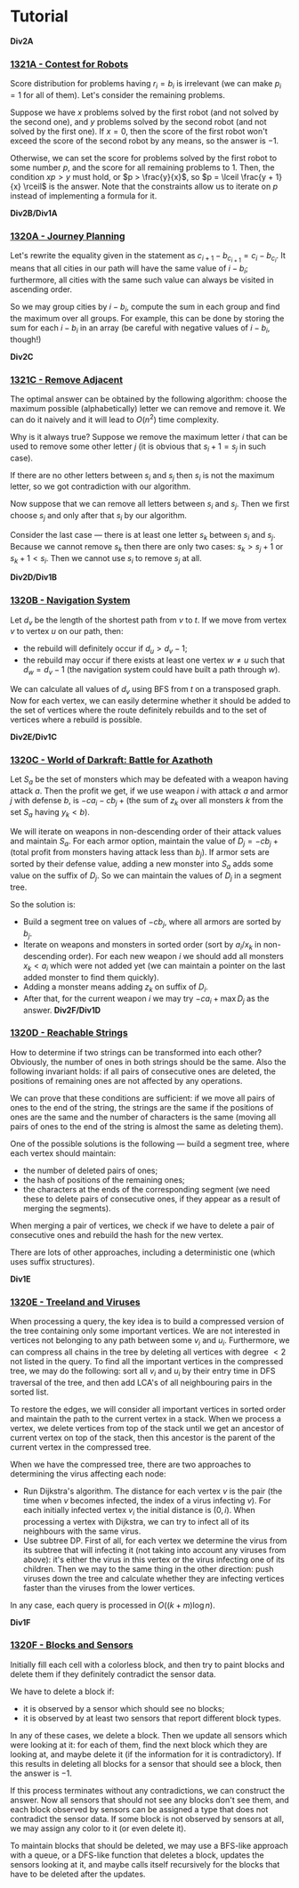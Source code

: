# Tutorial

**Div2A**
### [1321A - Contest for Robots](../problems/A._Contest_for_Robots.md "Codeforces Round 625 (Div. 2, based on Technocup 2020 Final Round)")

Score distribution for problems having $r_i = b_i$ is irrelevant (we can make $p_i = 1$ for all of them). Let's consider the remaining problems.

Suppose we have $x$ problems solved by the first robot (and not solved by the second one), and $y$ problems solved by the second robot (and not solved by the first one). If $x = 0$, then the score of the first robot won't exceed the score of the second robot by any means, so the answer is $-1$.

Otherwise, we can set the score for problems solved by the first robot to some number $p$, and the score for all remaining problems to $1$. Then, the condition $xp > y$ must hold, or $p > \frac{y}{x}$, so $p = \lceil \frac{y + 1}{x} \rceil$ is the answer. Note that the constraints allow us to iterate on $p$ instead of implementing a formula for it.

 **Div2B/Div1A**
### [1320A - Journey Planning](https://codeforces.com/contest/1320/problem/A "Codeforces Round 625 (Div. 1, based on Technocup 2020 Final Round)")

Let's rewrite the equality given in the statement as $c_{i + 1} - b_{c_{i + 1}} = c_i - b_{c_i}$. It means that all cities in our path will have the same value of $i - b_i$; furthermore, all cities with the same such value can always be visited in ascending order.

So we may group cities by $i - b_i$, compute the sum in each group and find the maximum over all groups. For example, this can be done by storing the sum for each $i - b_i$ in an array (be careful with negative values of $i - b_i$, though!)

 **Div2C**
### [1321C - Remove Adjacent](../problems/C._Remove_Adjacent.md "Codeforces Round 625 (Div. 2, based on Technocup 2020 Final Round)")

The optimal answer can be obtained by the following algorithm: choose the maximum possible (alphabetically) letter we can remove and remove it. We can do it naively and it will lead to $O(n^2)$ time complexity.

Why is it always true? Suppose we remove the maximum letter $i$ that can be used to remove some other letter $j$ (it is obvious that $s_i + 1 = s_j$ in such case).

If there are no other letters between $s_i$ and $s_j$ then $s_i$ is not the maximum letter, so we got contradiction with our algorithm.

Now suppose that we can remove all letters between $s_i$ and $s_j$. Then we first choose $s_j$ and only after that $s_i$ by our algorithm.

Consider the last case — there is at least one letter $s_k$ between $s_i$ and $s_j$. Because we cannot remove $s_k$ then there are only two cases: $s_k > s_j + 1$ or $s_k + 1 < s_i$. Then we cannot use $s_i$ to remove $s_j$ at all.

 **Div2D/Div1B**
### [1320B - Navigation System](https://codeforces.com/contest/1320/problem/B "Codeforces Round 625 (Div. 1, based on Technocup 2020 Final Round)")

Let $d_v$ be the length of the shortest path from $v$ to $t$. If we move from vertex $v$ to vertex $u$ on our path, then:

* the rebuild will definitely occur if $d_u > d_v − 1$;
* the rebuild may occur if there exists at least one vertex $w \ne u$ such that $d_w = d_v − 1$ (the navigation system could have built a path through $w$).

We can calculate all values of $d_v$ using BFS from $t$ on a transposed graph. Now for each vertex, we can easily determine whether it should be added to the set of vertices where the route definitely rebuilds and to the set of vertices where a rebuild is possible.

 **Div2E/Div1C**
### [1320C - World of Darkraft: Battle for Azathoth](https://codeforces.com/contest/1320/problem/C "Codeforces Round 625 (Div. 1, based on Technocup 2020 Final Round)")

Let $S_a$ be the set of monsters which may be defeated with a weapon having attack $a$. Then the profit we get, if we use weapon $i$ with attack $a$ and armor $j$ with defense $b$, is $−ca_i−cb_j+( \textrm{the sum of $z_k$ over all monsters $k$ from the set $S_a$ having $y_k < b$})$. 

We will iterate on weapons in non-descending order of their attack values and maintain $S_a$. For each armor option, maintain the value of $D_j = −cb_j+(\textrm{total profit from monsters having attack less than $b_j$})$. If armor sets are sorted by their defense value, adding a new monster into $S_a$ adds some value on the suffix of $D_j$. So we can maintain the values of $D_j$ in a segment tree.

So the solution is: 

* Build a segment tree on values of $−cb_j$, where all armors are sorted by $b_j$.
* Iterate on weapons and monsters in sorted order (sort by $a_i$/$x_k$ in non-descending order). For each new weapon $i$ we should add all monsters $x_k < a_i$ which were not added yet (we can maintain a pointer on the last added monster to find them quickly).
* Adding a monster means adding $z_k$ on suffix of $D_i$.
* After that, for the current weapon $i$ we may try $−ca_i + \max D_j$ as the answer.
 **Div2F/Div1D**
### [1320D - Reachable Strings](https://codeforces.com/contest/1320/problem/D "Codeforces Round 625 (Div. 1, based on Technocup 2020 Final Round)")

How to determine if two strings can be transformed into each other? Obviously, the number of ones in both strings should be the same. Also the following invariant holds: if all pairs of consecutive ones are deleted, the positions of remaining ones are not affected by any operations. 

We can prove that these conditions are sufficient: if we move all pairs of ones to the end of the string, the strings are the same if the positions of ones are the same and the number of characters is the same (moving all pairs of ones to the end of the string is almost the same as deleting them).

One of the possible solutions is the following — build a segment tree, where each vertex should maintain:

* the number of deleted pairs of ones;
* the hash of positions of the remaining ones;
* the characters at the ends of the corresponding segment (we need these to delete pairs of consecutive ones, if they appear as a result of merging the segments).

When merging a pair of vertices, we check if we have to delete a pair of consecutive ones and rebuild the hash for the new vertex.

There are lots of other approaches, including a deterministic one (which uses suffix structures).

 **Div1E**
### [1320E - Treeland and Viruses](https://codeforces.com/contest/1320/problem/E "Codeforces Round 625 (Div. 1, based on Technocup 2020 Final Round)")

When processing a query, the key idea is to build a compressed version of the tree containing only some important vertices. We are not interested in vertices not belonging to any path between some $v_i$ and $u_i$. Furthermore, we can compress all chains in the tree by deleting all vertices with degree $< 2$ not listed in the query. To find all the important vertices in the compressed tree, we may do the following: sort all $v_i$ and $u_i$ by their entry time in DFS traversal of the tree, and then add LCA's of all neighbouring pairs in the sorted list.

To restore the edges, we will consider all important vertices in sorted order and maintain the path to the current vertex in a stack. When we process a vertex, we delete vertices from top of the stack until we get an ancestor of current vertex on top of the stack, then this ancestor is the parent of the current vertex in the compressed tree.

When we have the compressed tree, there are two approaches to determining the virus affecting each node:

* Run Dijkstra's algorithm. The distance for each vertex $v$ is the pair (the time when $v$ becomes infected, the index of a virus infecting $v$). For each initially infected vertex $v_i$ the initial distance is $(0,i)$. When processing a vertex with Dijkstra, we can try to infect all of its neighbours with the same virus.
* Use subtree DP. First of all, for each vertex we determine the virus from its subtree that will infecting it (not taking into account any viruses from above): it's either the virus in this vertex or the virus infecting one of its children. Then we may to the same thing in the other direction: push viruses down the tree and calculate whether they are infecting vertices faster than the viruses from the lower vertices.

In any case, each query is processed in $O((k + m) \log n)$.

 **Div1F**
### [1320F - Blocks and Sensors](https://codeforces.com/contest/1320/problem/F "Codeforces Round 625 (Div. 1, based on Technocup 2020 Final Round)")

Initially fill each cell with a colorless block, and then try to paint blocks and delete them if they definitely contradict the sensor data.

We have to delete a block if:

* it is observed by a sensor which should see no blocks;
* it is observed by at least two sensors that report different block types.

In any of these cases, we delete a block. Then we update all sensors which were looking at it: for each of them, find the next block which they are looking at, and maybe delete it (if the information for it is contradictory). If this results in deleting all blocks for a sensor that should see a block, then the answer is $-1$.

If this process terminates without any contradictions, we can construct the answer. Now all sensors that should not see any blocks don't see them, and each block observed by sensors can be assigned a type that does not contradict the sensor data. If some block is not observed by sensors at all, we may assign any color to it (or even delete it).

To maintain blocks that should be deleted, we may use a BFS-like approach with a queue, or a DFS-like function that deletes a block, updates the sensors looking at it, and maybe calls itself recursively for the blocks that have to be deleted after the updates.

